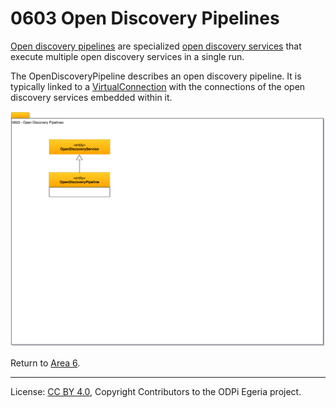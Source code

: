 <!-- SPDX-License-Identifier: CC-BY-4.0 -->
<!-- Copyright Contributors to the ODPi Egeria project. -->

# 0603 Open Discovery Pipelines

[Open discovery pipelines](../../../open-metadata-implementation/frameworks/open-discovery-framework/docs/discovery-pipeline.md)
are specialized [open discovery services](../../../open-metadata-implementation/frameworks/open-discovery-framework/docs/discovery-service.md)
that execute multiple open discovery services in a single run.

The OpenDiscoveryPipeline describes an open discovery pipeline.
It is typically linked to a [VirtualConnection](0205-Connection-Linkage.md) with the
connections of the open discovery services embedded within it.

![UML](0603-Open-Discovery-Pipelines.png)

Return to [Area 6](Area-6-models.md).

----
License: [CC BY 4.0](https://creativecommons.org/licenses/by/4.0/),
Copyright Contributors to the ODPi Egeria project.